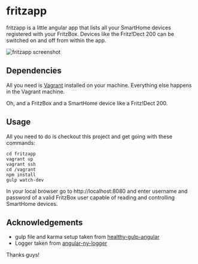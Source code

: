 # fritzapp

fritzapp is a little angular app that lists all your SmartHome devices registered with your FritzBox. Devices like the Fritz!Dect 200 can be switched on and off from within the app.

![fritzapp screenshot](https://raw.github.com/saesh/fritzapp/screenshots/screenshot1.png)

## Dependencies

All you need is [Vagrant](https://www.vagrantup.com) installed on your machine. Everything else happens in the Vagrant machine.

Oh, and a FritzBox and a SmartHome device like a Fritz!Dect 200.

## Usage

All you need to do is checkout this project and get going with these commands:

```
cd fritzapp
vagrant up
vagrant ssh
cd /vagrant
npm install
gulp watch-dev
```

In your local browser go to http://localhost:8080 and enter username and password of a valid FritzBox user capable of reading and controlling SmartHome devices.

## Acknowledgements

- gulp file and karma setup taken from [healthy-gulp-angular](https://github.com/paislee/healthy-gulp-angular)
- Logger taken from [angular-ny-logger](https://github.com/naorye/angular-ny-logger)

Thanks guys!
